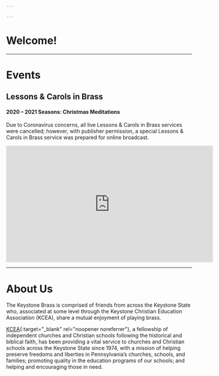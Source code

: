 ```yaml
---

---
```

# Welcome!



* * *

# Events

## Lessons & Carols in Brass

#### 2020 – 2021 Seasons: Christmas Meditations
Due to Coronavirus concerns, all live Lessons & Carols in Brass services were cancelled;
however, with publisher permission, a special
Lessons & Carols in Brass service was prepared for online broadcast.

<iframe width="560" height="315" src="https://www.youtube-nocookie.com/embed/gyskQlULv-Y" title="YouTube video player" frameborder="0" allow="accelerometer; autoplay; clipboard-write; encrypted-media; gyroscope; picture-in-picture" allowfullscreen></iframe>

* * *

# About Us
The Keystone Brass is comprised of friends from across the Keystone State who, associated at some level
through the Keystone Christian Education Association (KCEA), share a mutual enjoyment of playing brass.

[KCEA](https://kcea.com/){:target="_blank" rel="noopener noreferrer"}, a fellowship of independent
churches and Christian schools following the historical and biblical faith, has been providing a vital
service to churches and Christian schools across the Keystone State since 1974, with a mission of
helping preserve freedoms and liberties in Pennsylvania’s churches, schools, and families; promoting
quality in the education programs of our schools; and helping and encouraging those in need.
